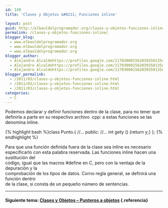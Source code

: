 ```yaml
---
id: 149
title: 'Clases y Objetos &#8211; Funciones inline'

layout: post
guid: http://elbauldelprogramador.org/clases-y-objetos-funciones-inline/
permalink: /clases-y-objetos-funciones-inline/
blogger_blog:
  - www.elbauldelprogramador.org
  - www.elbauldelprogramador.org
  - www.elbauldelprogramador.org
blogger_author:
  - Alejandro Alcaldehttps://profiles.google.com/117030001562039350135noreply@blogger.com
  - Alejandro Alcaldehttps://profiles.google.com/117030001562039350135noreply@blogger.com
  - Alejandro Alcaldehttps://profiles.google.com/117030001562039350135noreply@blogger.com
blogger_permalink:
  - /2011/03/clases-y-objetos-funciones-inline.html
  - /2011/03/clases-y-objetos-funciones-inline.html
  - /2011/03/clases-y-objetos-funciones-inline.html
categories:
  - C
---
```

<div class="iconcpp">
</div>

Podemos declarar y definir funciones dentro de la clase, para no tener que definirla a parte en su respectivo archivo .cpp: a estas funciones se las  
denomina inline.  
<!--more-->

{% highlight bash %}class Punto.{
  <span class="comentarios">//...</span>
public:
  <span class="comentarios">//...</span>
  int gety () {return y;}
};
{% endhighlight %}



Para que una función definida fuera de la clase sea inline es necesario  
especificarlo con esta palabra reservada. Las funciones inline hacen una sustitución del  
código, igual que las macros #define en C, pero con la ventaja de la depuración y la  
comprobación de los tipos de datos. Corno regla general, se definirá una función dentro  
de la clase, si consta de un pequeño número de sentencias.

* * *

#### Siguiente tema: [Clases y Objetos &#8211; Punteros a objetos][1] {.referencia}



 [1]: http://elbauldelprogramador.com/clases-y-objetos-punteros-objetos/